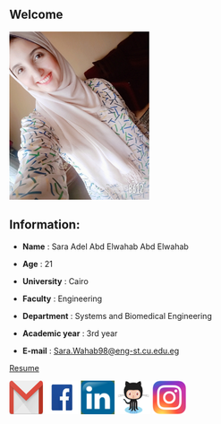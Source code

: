 ## Welcome

 <img src="SaRa.jpg" width="250" height="300" />


 ## Information:
* **Name** : Sara Adel Abd Elwahab Abd Elwahab

* **Age** : 21

* **University** : Cairo

* **Faculty** : Engineering

* **Department** : Systems and Biomedical Engineering

* **Academic year** : 3rd year

* **E-mail** : Sara.Wahab98@eng-st.cu.edu.eg


[Resume](https://github.com/sbme-tutorials/sbe201-markdown-resumes-sbe201-2021-team08/blob/master/member4.md)

[<img src="gmail.png" width="60" height="60"/>](https://sarahadel540@gmail.com)
[<img src="facebook.jpg" width="60" height="60"/>](https://www.facebook.com/sarah.adel.100483)
[<img src="LinkedIn.jpg" width="60" height="60"/>](https://www.linkedin.com/in/sara-adel-b4858b150/)
[<img src="Github.png" width="60" height="60"/>](https://github.com/SaraAdel540)
[<img src="Instagram.png" width="60" height="60"/>]( https://www.instagram.com/sara.adel___/)
